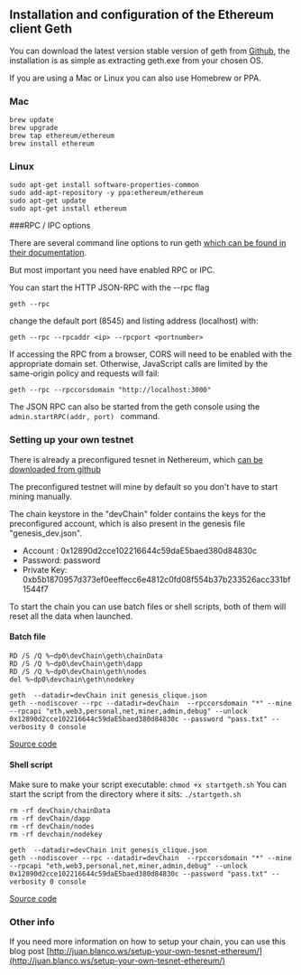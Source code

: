 ## Installation and configuration of the Ethereum client Geth

You can download the latest version stable version of geth from [Github](https://github.com/ethereum/go-ethereum/releases), the installation is as simple as extracting geth.exe from your chosen OS.

If you are using a Mac or Linux you can also use Homebrew or PPA.

### Mac
```
brew update
brew upgrade
brew tap ethereum/ethereum
brew install ethereum
```

### Linux

```
sudo apt-get install software-properties-common
sudo add-apt-repository -y ppa:ethereum/ethereum
sudo apt-get update
sudo apt-get install ethereum
```

###RPC / IPC options

There are several command line options to run geth [which can be found in their documentation](https://github.com/ethereum/go-ethereum/wiki/Command-Line-Options).

But most important you need have enabled RPC or IPC.

You can start the HTTP JSON-RPC with the --rpc flag

```
geth --rpc
```

change the default port (8545) and listing address (localhost) with:

```
geth --rpc --rpcaddr <ip> --rpcport <portnumber>
```
If accessing the RPC from a browser, CORS will need to be enabled with the appropriate domain set. Otherwise, JavaScript calls are limited by the same-origin policy and requests will fail:

```
geth --rpc --rpccorsdomain "http://localhost:3000"
```
The JSON RPC can also be started from the geth console using the ```admin.startRPC(addr, port) ``` command.

### Setting up your own testnet

There is already a preconfigured tesnet in Nethereum, which [can be downloaded from github](https://github.com/Nethereum/Nethereum/tree/master/testchain/clique)

The preconfigured testnet will mine by default so you don't have to start mining manually.

The chain keystore in the "devChain" folder contains the keys for the preconfigured account, which is also present in the genesis file "genesis_dev.json".

* Account : 0x12890d2cce102216644c59daE5baed380d84830c
* Password: password
* Private Key: 0xb5b1870957d373ef0eeffecc6e4812c0fd08f554b37b233526acc331bf1544f7


To start the chain you can use batch files or shell scripts, both of them will reset all the data when launched.


#### Batch file

```
RD /S /Q %~dp0\devChain\geth\chainData
RD /S /Q %~dp0\devChain\geth\dapp
RD /S /Q %~dp0\devChain\geth\nodes
del %~dp0\devchain\geth\nodekey

geth  --datadir=devChain init genesis_clique.json
geth --nodiscover --rpc --datadir=devChain  --rpccorsdomain "*" --mine --rpcapi "eth,web3,personal,net,miner,admin,debug" --unlock 0x12890d2cce102216644c59daE5baed380d84830c --password "pass.txt" --verbosity 0 console

```
[Source code](https://github.com/Nethereum/Nethereum/edit/master/testchain/clique/startgeth.bat)

#### Shell script

Make sure to make your script executable: ` chmod +x startgeth.sh `
You can start the script from the directory where it sits: ` ./startgeth.sh `
```
rm -rf devChain/chainData
rm -rf devChain/dapp
rm -rf devChain/nodes
rm -rf devchain/nodekey

geth  --datadir=devChain init genesis_clique.json
geth --nodiscover --rpc --datadir=devChain  --rpccorsdomain "*" --mine --rpcapi "eth,web3,personal,net,miner,admin,debug" --unlock 0x12890d2cce102216644c59daE5baed380d84830c --password "pass.txt" --verbosity 0 console

```
[Source code](https://github.com/Nethereum/Nethereum/edit/master/testchain/clique/startgeth.sh)

### Other info
If you need more information on how to setup your chain, you can use this blog post
[http://juan.blanco.ws/setup-your-own-tesnet-ethereum/](http://juan.blanco.ws/setup-your-own-tesnet-ethereum/)
